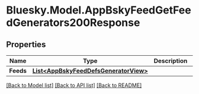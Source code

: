 # Bluesky.Model.AppBskyFeedGetFeedGenerators200Response

## Properties

Name | Type | Description | Notes
------------ | ------------- | ------------- | -------------
**Feeds** | [**List&lt;AppBskyFeedDefsGeneratorView&gt;**](AppBskyFeedDefsGeneratorView.md) |  | 

[[Back to Model list]](../README.md#documentation-for-models) [[Back to API list]](../README.md#documentation-for-api-endpoints) [[Back to README]](../README.md)

